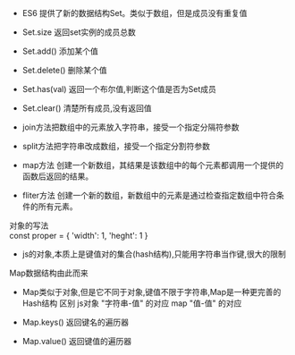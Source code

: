  - ES6 提供了新的数据结构Set。类似于数组，但是成员没有重复值 

   <!-- set接受数组时会去重重复元素，可以用来数组去重，字符串去重，字符串去重变为数组等操作  
   -->
  - Set.size 返回set实例的成员总数
  - Set.add() 添加某个值
  - Set.delete()  删除某个值
  - Set.has(val) 返回一个布尔值,判断这个值是否为Set成员
  - Set.clear() 清楚所有成员,没有返回值

   - join方法把数组中的元素放入字符串，接受一个指定分隔符参数
   - split方法把字符串改成数组，接受一个指定分割符参数
   - map方法 创建一个新数组，其结果是该数组中的每个元素都调用一个提供的函数后返回的结果。
   - fliter方法 创建一个新的数组，新数组中的元素是通过检查指定数组中符合条件的所有元素。

   <!-- map和fliter都是接受一个函数作为参数,map提供计算方法函数,fliter相当于过滤器,判断符合条件的函数 -->
   对象的写法              
   const proper = {
     'width': 1,
     'heght': 1
   }




   - js的对象,本质上是键值对的集合(hash结构),只能用字符串当作键,很大的限制

  Map数据结构由此而来
  - Map类似于对象,但是它不同于对象,键值不限于字符串,Map是一种更完善的Hash结构
  区别
  js对象 "字符串-值" 的对应
  map   "值-值" 的对应

  - Map.keys() 返回键名的遍历器
  - Map.value() 返回键值的遍历器
